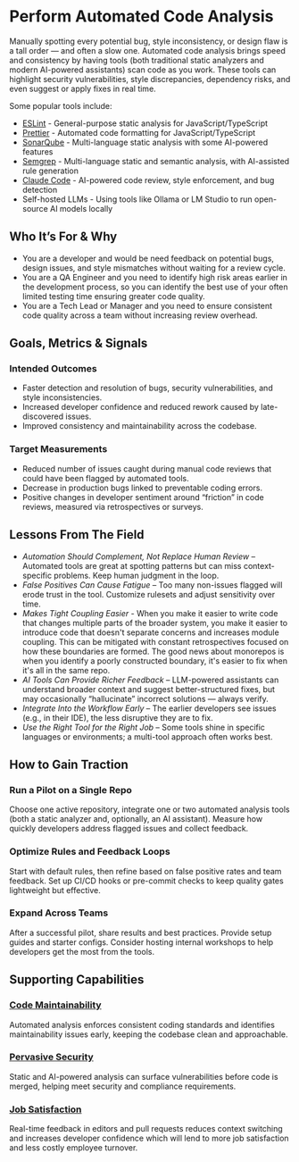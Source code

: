 # Perform Automated Code Analysis

Manually spotting every potential bug, style inconsistency, or design flaw is a tall order — and often a slow one. Automated code analysis brings speed and consistency by having tools (both traditional static analyzers and modern AI-powered assistants) scan code as you work. These tools can highlight security vulnerabilities, style discrepancies, dependency risks, and even suggest or apply fixes in real time.

Some popular tools include:
- [ESLint](https://eslint.org/docs/latest/use/getting-started) - General-purpose static analysis for JavaScript/TypeScript
- [Prettier](https://prettier.io/docs/integrating-with-linters) - Automated code formatting for JavaScript/TypeScript
- [SonarQube](https://www.sonarsource.com/sem/products/sonarqube/downloads/) - Multi-language static analysis with some AI-powered features
- [Semgrep](https://github.com/semgrep/semgrep) - Multi-language static and semantic analysis, with AI-assisted rule generation
- [Claude Code](https://www.anthropic.com/claude) - AI-powered code review, style enforcement, and bug detection
- Self-hosted LLMs - Using tools like Ollama or LM Studio to run open-source AI models locally

## Who It’s For & Why

- You are a developer and would be need feedback on potential bugs, design issues, and style mismatches without waiting for a review cycle.
- You are a QA Engineer and you need to identify high risk areas earlier in the development process, so you can identify the best use of your often limited testing time ensuring greater code quality.
- You are a Tech Lead or Manager and you need to ensure consistent code quality across a team without increasing review overhead.

## Goals, Metrics & Signals

### Intended Outcomes

- Faster detection and resolution of bugs, security vulnerabilities, and style inconsistencies.
- Increased developer confidence and reduced rework caused by late-discovered issues.
- Improved consistency and maintainability across the codebase.

### Target Measurements

- Reduced number of issues caught during manual code reviews that could have been flagged by automated tools.
- Decrease in production bugs linked to preventable coding errors.
- Positive changes in developer sentiment around “friction” in code reviews, measured via retrospectives or surveys.


## Lessons From The Field

- *Automation Should Complement, Not Replace Human Review* – Automated tools are great at spotting patterns but can miss context-specific problems. Keep human judgment in the loop.
- *False Positives Can Cause Fatigue* – Too many non-issues flagged will erode trust in the tool. Customize rulesets and adjust sensitivity over time.
- *Makes Tight Coupling Easier* - When you make it easier to write code that changes multiple parts of the broader system, you make it easier to introduce code that doesn't separate concerns and increases module coupling. This can be mitigated with constant retrospectives focused on how these boundaries are formed. The good news about monorepos is when you identify a poorly constructed boundary, it's easier to fix when it's all in the same repo.
- *AI Tools Can Provide Richer Feedback* – LLM-powered assistants can understand broader context and suggest better-structured fixes, but may occasionally “hallucinate” incorrect solutions — always verify.
- *Integrate Into the Workflow Early* – The earlier developers see issues (e.g., in their IDE), the less disruptive they are to fix.
- *Use the Right Tool for the Right Job* – Some tools shine in specific languages or environments; a multi-tool approach often works best.

## How to Gain Traction

### Run a Pilot on a Single Repo

Choose one active repository, integrate one or two automated analysis tools (both a static analyzer and, optionally, an AI assistant). Measure how quickly developers address flagged issues and collect feedback.

### Optimize Rules and Feedback Loops

Start with default rules, then refine based on false positive rates and team feedback. Set up CI/CD hooks or pre-commit checks to keep quality gates lightweight but effective.

### Expand Across Teams

After a successful pilot, share results and best practices. Provide setup guides and starter configs. Consider hosting internal workshops to help developers get the most from the tools.

## Supporting Capabilities

### [Code Maintainability](/capabilities/code-maintainability.md)

Automated analysis enforces consistent coding standards and identifies maintainability issues early, keeping the codebase clean and approachable.

### [Pervasive Security](/capabilities/pervasive-security.md)

Static and AI-powered analysis can surface vulnerabilities before code is merged, helping meet security and compliance requirements.

### [Job Satisfaction](/capabilities/job-satisfaction.md)

Real-time feedback in editors and pull requests reduces context switching and increases developer confidence which will lend to more job satisfaction and less costly employee turnover.


